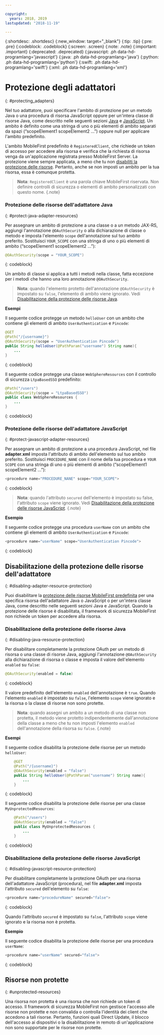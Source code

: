```yaml
---

copyright:
  years: 2018, 2019
lastupdated: "2018-11-19"

---
```


{:shortdesc: .shortdesc}
{:new_window: target="_blank"}
{:tip: .tip}
{:pre: .pre}
{:codeblock: .codeblock}
{:screen: .screen}
{:note: .note}
{:important: .important}
{:deprecated: .deprecated}
{:javascript: .ph data-hd-programlang='javascript'}
{:java: .ph data-hd-programlang='java'}
{:python: .ph data-hd-programlang='python'}
{:swift: .ph data-hd-programlang='swift'}
{:xml: .ph data-hd-programlang='xml'}

# Protezione degli adattatori
{: #protecting_adapters}

Nel tuo adattatore, puoi specificare l'ambito di protezione per un metodo Java o una procedura di risorsa JavaScript oppure per un'intera classe di risorse Java, come descritto nelle seguenti sezioni [Java](#protect-java-adapter-resources) e [JavaScript](#protect-javascript-adapter-resources). Un ambito è definito come una stringa di uno o più elementi di ambito separati da spazi (“scopeElement1 scopeElement2 …”) oppure null per applicare l'ambito predefinito.

L'ambito MobileFirst predefinito è `RegisteredClient`, che richiede un token di accesso per accedere alla risorsa e verifica che la richiesta di risorsa venga da un'applicazione registrata presso MobileFirst Server. La protezione viene sempre applicata, a meno che tu non [disabiliti la protezione delle risorse](#disabling-resource-protection). Pertanto, anche se non imposti un ambito per la tua risorsa, essa è comunque protetta.

>**Nota**: `RegisteredClient` è una parola chiave MobileFirst riservata. Non definire controlli di sicurezza o elementi di ambito personalizzati con questo nome.
{.note}

### Protezione delle risorse dell'adattatore Java
{: #protect-java-adapter-resources}

Per assegnare un ambito di protezione a una classe o a un metodo JAX-RS, aggiungi l'annotazione `@OAuthSecurity` o alla dichiarazione di classe o metodo e imposta l'elemento `scope` dell'annotazione sul tuo ambito preferito. Sostituisci `YOUR_SCOPE` con una stringa di uno o più elementi di ambito (“scopeElement1 scopeElement2 …”):

```java
@OAuthSecurity(scope = "YOUR_SCOPE")
```
{: codeblock}

Un ambito di classe si applica a tutti i metodi nella classe, fatta eccezione per i metodi che hanno una loro annotazione `@OAuthSecurity`.

>**Nota**: quando l'elemento protetto dell'annotazione `@OAuthSecurity` è impostato su `false`, l'elemento di ambito viene ignorato. Vedi [Disabilitazione della protezione delle risorse Java](#disabling-java-resource-protection).

**Esempi**

Il seguente codice protegge un metodo `helloUser` con un ambito che contiene gli elementi di ambito `UserAuthentication` e `Pincode`:

```java
@GET
@Path("/{username}")
@OAuthSecurity(scope = "UserAuthentication Pincode")
public String helloUser(@PathParam("username") String name){
    ...
}
```
{: codeblock}

Il seguente codice protegge una classe `WebSphereResources` con il controllo di sicurezza `LtpaBasedSSO` predefinito:

```java
@Path("/users")
@OAuthSecurity(scope = "LtpaBasedSSO")
public class WebSphereResources {
    ...
}
```
{: codeblock}

### Protezione delle risorse dell'adattatore JavaScript
{: #protect-javascript-adapter-resources}

Per assegnare un ambito di protezione a una procedura JavaScript, nel file **adapter.xml** imposta l'attributo di ambito dell'elemento <procedure> sul tuo ambito preferito. Sostituisci `PROCEDURE_NANE` con il nome della tua procedura e `YOUR SCOPE` con una stringa di uno o più elementi di ambito (“scopeElement1 scopeElement2 …”):

```javascript
<procedure name="PROCEDURE_NANE" scope="YOUR_SCOPE">
```
{: codeblock}

>**Nota**: quando l'attributo `secured` dell'elemento <procedure> è impostato su false, l'attributo `scope` viene ignorato. Vedi [Disabilitazione della protezione delle risorse JavaScript](#disabling-javascript-resource-protection).
{.note}

**Esempio**

Il seguente codice protegge una procedura `userName` con un ambito che contiene gli elementi di ambito `UserAuthentication` e `Pincode`:

```javascript
<procedure name="userName" scope="UserAuthentication Pincode">
```
{: codeblock}

## Disabilitazione della protezione delle risorse dell'adattatore
{: #disabling-adapter-resource-protection}

Puoi disabilitare la [protezione delle risorse MobileFirst predefinita](#protecting_adapters_resources) per una specifica risorsa dell'adattatore Java o JavaScript o per un'intera classe Java, come descritto nelle seguenti sezioni Java e JavaScript. Quando la protezione delle risorse è disabilitata, il framework di sicurezza MobileFirst non richiede un token per accedere alla risorsa.

### Disabilitazione della protezione delle risorse Java
{: #disabling-java-resource-protection}

Per disabilitare completamente la protezione OAuth per un metodo di risorsa o una classe di risorse Java, aggiungi l'annotazione `@OAuthSecurity` alla dichiarazione di risorsa o classe e imposta il valore dell'elemento `enabled` su `false`:

```java
@OAuthSecurity(enabled = false)
```
{: codeblock}

Il valore predefinito dell'elemento `enabled` dell'annotazione è `true`. Quando l'elemento `enabled` è impostato su `false`, l'elemento `scope` viene ignorato e la risorsa o la classe di risorse non sono protette.

>**Nota**: quando assegni un ambito a un metodo di una classe non protetta, il metodo viene protetto indipendentemente dall'annotazione della classe a meno che tu non imposti l'elemento `enabled` dell'annotazione della risorsa su `false`.
{.note}

**Esempi**

Il seguente codice disabilita la protezione delle risorse per un metodo `helloUser`:

```java
    @GET
    @Path("/{username}")
    @OAuthSecurity(enabled = "false")
    public String helloUser(@PathParam("username") String name){
        ...
    }
```
{: codeblock}

Il seguente codice disabilita la protezione delle risorse per una classe `MyUnprotectedResources`:

```java
    @Path("/users")
    @OAuthSecurity(enabled = "false")
    public class MyUnprotectedResources {
        ...
    }
```
{: codeblock}

### Disabilitazione della protezione delle risorse JavaScript
{: #disabling-javascript-resource-protection}

Per disabilitare completamente la protezione OAuth per una risorsa dell'adattatore JavaScript (procedura), nel file **adapter.xml** imposta l'attributo `secured` dell'elemento <procedure> su `false`:

```javascript
<procedure name="procedureName" secured="false">
```
{: codeblock}

Quando l'attributo `secured` è impostato su `false`, l'attributo `scope` viene ignorato e la risorsa non è protetta.

**Esempio**

Il seguente codice disabilita la protezione delle risorse per una procedura `userName`:

```javascript
<procedure name="userName" secured="false">
```
{: codeblock}

## Risorse non protette
{: #unprotected-resources}

Una risorsa non protetta è una risorsa che non richiede un token di accesso. Il framework di sicurezza MobileFirst non gestisce l'accesso alle risorse non protette e non convalida o controlla l'identità dei client che accedono a tali risorse. Pertanto, funzioni quali Direct Update, il blocco dell'accesso ai dispositivi o la disabilitazione in remoto di un'applicazione non sono supportate per le risorse non protette.

